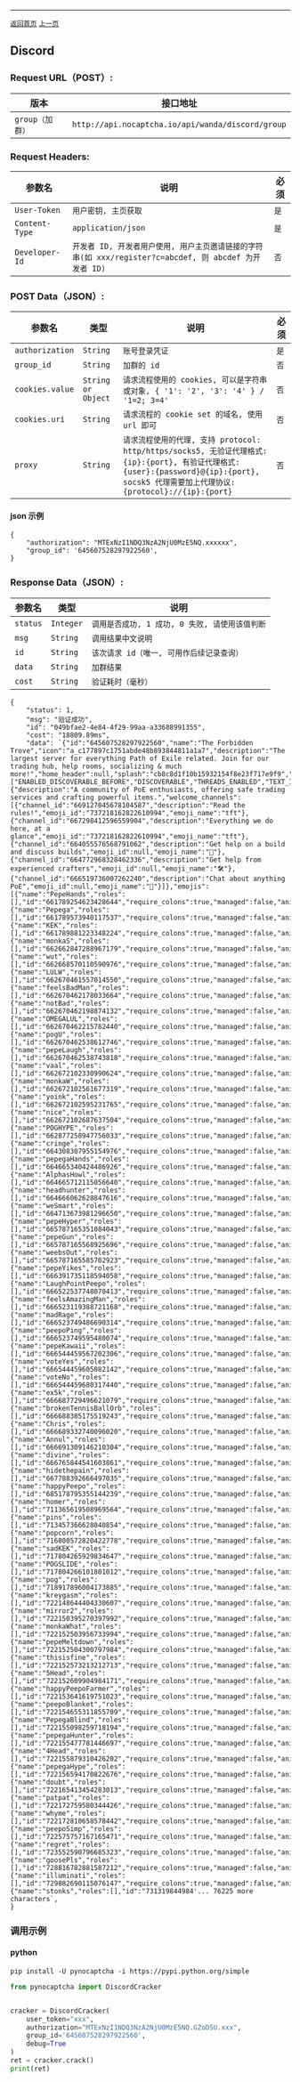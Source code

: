 ------
[`返回首页`](../README.md)    [`上一页`](tls.md)

## Discord

### Request URL（POST）:

| 版本               | 接口地址                                                    |
|------------------|---------------------------------------------------------|
| `group（加群）` | `http://api.nocaptcha.io/api/wanda/discord/group` |

### Request Headers:

| 参数名            | 说明                 | 必须  |
|----------------|--------------------|-----|
| `User-Token`   | `用户密钥, 主页获取`       | `是` |
| `Content-Type` | `application/json` | `是` |
| `Developer-Id` | `开发者 ID, 开发者用户使用, 用户主页邀请链接的字符串(如 xxx/register?c=abcdef, 则 abcdef 为开发者 ID)`           | `否` |

### POST Data（JSON）:

| 参数名          | 类型        | 说明                                                                                                                                                             | 必须  |
|--------------|-----------|----------------------------------------------------------------------------------------------------------------------------------------------------------------|-----|
| `authorization`           | `String`  | `账号登录凭证`                                                                                                                          | `是` |
| `group_id`        | `String`  | `加群的 id`       | `否` |
| `cookies.value` | `String or Object` | `请求流程使用的 cookies, 可以是字符串或对象, { '1': '2', '3': '4' } / '1=2; 3=4'`   | `否` |
| `cookies.uri`   | `String`  | `请求流程的 cookie set 的域名, 使用 url 即可`   | `否` |
| `proxy`         | `String`  | `请求流程使用的代理, 支持 protocol: http/https/socks5, 无验证代理格式: {ip}:{port}, 有验证代理格式: {user}:{password}@{ip}:{port}, socsk5 代理需要加上代理协议: {protocol}://{ip}:{port}`   | `否` |

#### json 示例

```
{
    "authorization": "MTExNzI1NDQ3NzA2NjU0MzE5NQ.xxxxxx",
    "group_id": '645607528297922560',
}
```

### Response Data（JSON）:

| 参数名            | 类型        | 说明                            |
|----------------|-----------|-------------------------------|
| `status`       | `Integer` | `调用是否成功, 1 成功, 0 失败, 请使用该值判断` |
| `msg`          | `String`  | `调用结果中文说明`                    |
| `id`           | `String`  | `该次请求 id（唯一, 可用作后续记录查询）`      |
| `data`         | `String`  | `加群结果`    |
| `cost`         | `String`  | `验证耗时（毫秒）`                    |

```
{
    "status": 1,
    "msg": "验证成功",
    "id": "049bfae2-4e84-4f29-99aa-a33688991355",
    "cost": "18809.89ms",
    "data": `{"id":"645607528297922560","name":"The Forbidden Trove","icon":"a_c177897c1751abde48b893844811a1a7","description":"The largest server for everything Path of Exile related. Join for our trading hub, help rooms, socializing & much more!","home_header":null,"splash":"cb8c8d1f10b15932154f8e23f717e9f9","discovery_splash":"eedcef7392c2549f9be77e527ff67e27","features":["ENABLED_DISCOVERABLE_BEFORE","DISCOVERABLE","THREADS_ENABLED","TEXT_IN_VOICE_ENABLED","VIP_REGIONS","BANNER","GUILD_WEB_PAGE_VANITY_URL","SOUNDBOARD","ROLE_ICONS","PARTNERED","GUILD_ONBOARDING_EVER_ENABLED","AUTO_MODERATION","PREVIEW_ENABLED","NEW_THREAD_PERMISSIONS","NEWS","MEMBER_PROFILES","SEVEN_DAY_THREAD_ARCHIVE","PRIVATE_THREADS","RELAY_ENABLED","GUILD_HOME_TEST","WELCOME_SCREEN_ENABLED","VANITY_URL","ANIMATED_BANNER","INVITE_SPLASH","ANIMATED_ICON","THREE_DAY_THREAD_ARCHIVE","GUILD_ONBOARDING_HAS_PROMPTS","COMMUNITY","GUILD_ONBOARDING","CHANNEL_ICON_EMOJIS_GENERATED"],"welcome_screen":{"description":"A community of PoE enthusiasts, offering safe trading services and crafting powerful items.","welcome_channels":[{"channel_id":"669127045678104587","description":"Read the rules!","emoji_id":"737218162822610994","emoji_name":"tft"},{"channel_id":"667298412596559904","description":"Everything we do here, at a glance","emoji_id":"737218162822610994","emoji_name":"tft"},{"channel_id":"664055576568791062","description":"Get help on a build and discuss builds","emoji_id":null,"emoji_name":"🔧"},{"channel_id":"664772968328462336","description":"Get help from experienced crafters","emoji_id":null,"emoji_name":"🛠️"},{"channel_id":"666519736007262240","description":"Chat about anything PoE","emoji_id":null,"emoji_name":"💬"}]},"emojis":[{"name":"PepeHands","roles":[],"id":"661789254623428644","require_colons":true,"managed":false,"animated":false,"available":true},{"name":"Pepega","roles":[],"id":"661789573940117537","require_colons":true,"managed":false,"animated":false,"available":true},{"name":"KEK","roles":[],"id":"661789881223348224","require_colons":true,"managed":false,"animated":false,"available":true},{"name":"monkaS","roles":[],"id":"662662847288967179","require_colons":true,"managed":false,"animated":false,"available":true},{"name":"wut","roles":[],"id":"662668570110590976","require_colons":true,"managed":false,"animated":false,"available":true},{"name":"LULW","roles":[],"id":"662670461557014550","require_colons":true,"managed":false,"animated":false,"available":true},{"name":"feelsBadMan","roles":[],"id":"662670462178033664","require_colons":true,"managed":false,"animated":false,"available":true},{"name":"notBad","roles":[],"id":"662670462198874132","require_colons":true,"managed":false,"animated":false,"available":true},{"name":"OMEGALUL","roles":[],"id":"662670462215782440","require_colons":true,"managed":false,"animated":false,"available":true},{"name":"pogU","roles":[],"id":"662670462538612746","require_colons":true,"managed":false,"animated":false,"available":true},{"name":"pepeLaugh","roles":[],"id":"662670462538743818","require_colons":true,"managed":false,"animated":false,"available":true},{"name":"vaal","roles":[],"id":"662672102330990624","require_colons":true,"managed":false,"animated":false,"available":true},{"name":"monkaW","roles":[],"id":"662672102561677319","require_colons":true,"managed":false,"animated":false,"available":true},{"name":"yoink","roles":[],"id":"662672102595231765","require_colons":true,"managed":false,"animated":false,"available":true},{"name":"nice","roles":[],"id":"662672102687637504","require_colons":true,"managed":false,"animated":false,"available":true},{"name":"POGHYPE","roles":[],"id":"662877258947756033","require_colons":true,"managed":false,"animated":true,"available":true},{"name":"cringe","roles":[],"id":"664308307955154976","require_colons":true,"managed":false,"animated":false,"available":true},{"name":"pepegaHands","roles":[],"id":"664665340424486926","require_colons":true,"managed":false,"animated":false,"available":true},{"name":"AlphasHowl","roles":[],"id":"664665712115056640","require_colons":true,"managed":false,"animated":false,"available":true},{"name":"headhunter","roles":[],"id":"664666062628847616","require_colons":true,"managed":false,"animated":false,"available":true},{"name":"weSmart","roles":[],"id":"664713673981296650","require_colons":true,"managed":false,"animated":false,"available":true},{"name":"pepeHyper","roles":[],"id":"665787165351084043","require_colons":true,"managed":false,"animated":true,"available":true},{"name":"pepeGun","roles":[],"id":"665787165568925696","require_colons":true,"managed":false,"animated":false,"available":true},{"name":"weebsOut","roles":[],"id":"665787165585702923","require_colons":true,"managed":false,"animated":false,"available":true},{"name":"pepeYikes","roles":[],"id":"666391735118594058","require_colons":true,"managed":false,"animated":false,"available":true},{"name":"LaughPointPeepo","roles":[],"id":"666522537748070413","require_colons":true,"managed":false,"animated":false,"available":true},{"name":"feelsAmazingMan","roles":[],"id":"666523119388721168","require_colons":true,"managed":false,"animated":false,"available":true},{"name":"madRage","roles":[],"id":"666523749486690314","require_colons":true,"managed":false,"animated":false,"available":true},{"name":"peepoPing","roles":[],"id":"666523749595480074","require_colons":true,"managed":false,"animated":false,"available":true},{"name":"pepeKawaii","roles":[],"id":"666544459567202306","require_colons":true,"managed":false,"animated":false,"available":true},{"name":"voteYes","roles":[],"id":"666544459605082142","require_colons":true,"managed":false,"animated":false,"available":true},{"name":"voteNo","roles":[],"id":"666544459680317440","require_colons":true,"managed":false,"animated":false,"available":true},{"name":"ex5k","roles":[],"id":"666687729496621079","require_colons":true,"managed":false,"animated":false,"available":true},{"name":"brokenTennisBallOrb","roles":[],"id":"666688385175519243","require_colons":true,"managed":false,"animated":false,"available":true},{"name":"Chris","roles":[],"id":"666689332740096020","require_colons":true,"managed":false,"animated":false,"available":true},{"name":"Annul","roles":[],"id":"666691309146210304","require_colons":true,"managed":false,"animated":false,"available":true},{"name":"divine","roles":[],"id":"666765844541603861","require_colons":true,"managed":false,"animated":false,"available":true},{"name":"hidethepain","roles":[],"id":"667788392666497035","require_colons":true,"managed":false,"animated":false,"available":true},{"name":"happyPeepo","roles":[],"id":"685178795355144239","require_colons":true,"managed":false,"animated":false,"available":true},{"name":"homer","roles":[],"id":"711365619508969564","require_colons":true,"managed":false,"animated":true,"available":true},{"name":"pins","roles":[],"id":"713457366628040854","require_colons":true,"managed":false,"animated":true,"available":true},{"name":"popcorn","roles":[],"id":"716800572820422778","require_colons":true,"managed":false,"animated":true,"available":true},{"name":"sadKEK","roles":[],"id":"717804265929834647","require_colons":true,"managed":false,"animated":false,"available":true},{"name":"POGSLIDE","roles":[],"id":"717804266101801012","require_colons":true,"managed":false,"animated":true,"available":true},{"name":"pog","roles":[],"id":"718917896004173885","require_colons":true,"managed":false,"animated":false,"available":true},{"name":"kreygasm","roles":[],"id":"722148644404330607","require_colons":true,"managed":false,"animated":false,"available":true},{"name":"mirror2","roles":[],"id":"722150395270397992","require_colons":true,"managed":false,"animated":false,"available":true},{"name":"monkaWhat","roles":[],"id":"722152503956733994","require_colons":true,"managed":false,"animated":false,"available":true},{"name":"pepeMeltdown","roles":[],"id":"722152504300797984","require_colons":true,"managed":false,"animated":true,"available":true},{"name":"thisisfine","roles":[],"id":"722152573213212713","require_colons":true,"managed":false,"animated":false,"available":true},{"name":"5Head","roles":[],"id":"722152609904984171","require_colons":true,"managed":false,"animated":false,"available":true},{"name":"happyPeepoFarmer","roles":[],"id":"722153641619751023","require_colons":true,"managed":false,"animated":false,"available":true},{"name":"peepoBlanket","roles":[],"id":"722154655311855709","require_colons":true,"managed":false,"animated":false,"available":true},{"name":"PepegaBlind","roles":[],"id":"722155098259718194","require_colons":true,"managed":false,"animated":false,"available":true},{"name":"pepegaHunter","roles":[],"id":"722155477781446697","require_colons":true,"managed":false,"animated":false,"available":true},{"name":"4Head","roles":[],"id":"722155879310426202","require_colons":true,"managed":false,"animated":false,"available":true},{"name":"pepegaHype","roles":[],"id":"722156594170822676","require_colons":true,"managed":false,"animated":false,"available":true},{"name":"doubt","roles":[],"id":"722165413454283013","require_colons":true,"managed":false,"animated":false,"available":true},{"name":"patpat","roles":[],"id":"722172759580344426","require_colons":true,"managed":false,"animated":true,"available":true},{"name":"whyme","roles":[],"id":"722172810658578442","require_colons":true,"managed":false,"animated":false,"available":true},{"name":"peepoSimp","roles":[],"id":"722575757167165471","require_colons":true,"managed":false,"animated":true,"available":true},{"name":"regret","roles":[],"id":"723552590796685323","require_colons":true,"managed":false,"animated":false,"available":true},{"name":"goosePls","roles":[],"id":"728816782881587212","require_colons":true,"managed":false,"animated":true,"available":true},{"name":"illuminati","roles":[],"id":"729882690115076147","require_colons":true,"managed":false,"animated":false,"available":true},{"name":"stonks","roles":[],"id":"731319844984'... 76225 more characters`,
}
```

### 调用示例

#### python

```shell
pip install -U pynocaptcha -i https://pypi.python.org/simple
```

```python
from pynocaptcha import DiscordCracker


cracker = DiscordCracker(
    user_token="xxx",
    authorization="MTExNzI1NDQ3NzA2NjU0MzE5NQ.GZoD5U.xxx",
    group_id='645607528297922560',
    debug=True
)
ret = cracker.crack()
print(ret)
```
